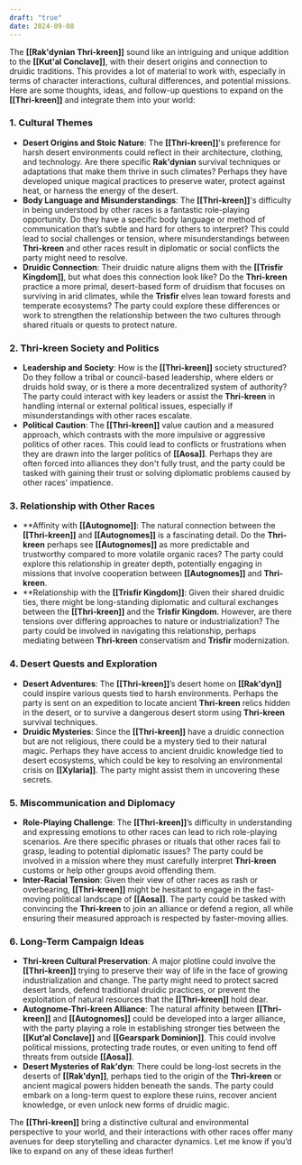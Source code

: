 ```yaml
---
draft: "true"
date: 2024-09-08
---
```



The **[[Rak'dynian Thri-kreen]]** sound like an intriguing and unique addition to the **[[Kut'al Conclave]]**, with their desert origins and connection to druidic traditions. This provides a lot of material to work with, especially in terms of character interactions, cultural differences, and potential missions. Here are some thoughts, ideas, and follow-up questions to expand on the **[[Thri-kreen]]** and integrate them into your world:

### 1. **Cultural Themes**
   - **Desert Origins and Stoic Nature**: The **[[Thri-kreen]]**'s preference for harsh desert environments could reflect in their architecture, clothing, and technology. Are there specific **Rak'dynian** survival techniques or adaptations that make them thrive in such climates? Perhaps they have developed unique magical practices to preserve water, protect against heat, or harness the energy of the desert.
   - **Body Language and Misunderstandings**: The **[[Thri-kreen]]**'s difficulty in being understood by other races is a fantastic role-playing opportunity. Do they have a specific body language or method of communication that’s subtle and hard for others to interpret? This could lead to social challenges or tension, where misunderstandings between **Thri-kreen** and other races result in diplomatic or social conflicts the party might need to resolve.
   - **Druidic Connection**: Their druidic nature aligns them with the **[[Trisfir Kingdom]]**, but what does this connection look like? Do the **Thri-kreen** practice a more primal, desert-based form of druidism that focuses on surviving in arid climates, while the **Trisfir** elves lean toward forests and temperate ecosystems? The party could explore these differences or work to strengthen the relationship between the two cultures through shared rituals or quests to protect nature.

### 2. **Thri-kreen Society and Politics**
   - **Leadership and Society**: How is the **[[Thri-kreen]]** society structured? Do they follow a tribal or council-based leadership, where elders or druids hold sway, or is there a more decentralized system of authority? The party could interact with key leaders or assist the **Thri-kreen** in handling internal or external political issues, especially if misunderstandings with other races escalate.
   - **Political Caution**: The **[[Thri-kreen]]** value caution and a measured approach, which contrasts with the more impulsive or aggressive politics of other races. This could lead to conflicts or frustrations when they are drawn into the larger politics of **[[Aosa]]**. Perhaps they are often forced into alliances they don't fully trust, and the party could be tasked with gaining their trust or solving diplomatic problems caused by other races' impatience.

### 3. **Relationship with Other Races**
   - **Affinity with **[[Autognome]]**: The natural connection between the **[[Thri-kreen]]** and **[[Autognomes]]** is a fascinating detail. Do the **Thri-kreen** perhaps see **[[Autognomes]]** as more predictable and trustworthy compared to more volatile organic races? The party could explore this relationship in greater depth, potentially engaging in missions that involve cooperation between **[[Autognomes]]** and **Thri-kreen**.
   - **Relationship with the **[[Trisfir Kingdom]]**: Given their shared druidic ties, there might be long-standing diplomatic and cultural exchanges between the **[[Thri-kreen]]** and the **Trisfir Kingdom**. However, are there tensions over differing approaches to nature or industrialization? The party could be involved in navigating this relationship, perhaps mediating between **Thri-kreen** conservatism and **Trisfir** modernization.

### 4. **Desert Quests and Exploration**
   - **Desert Adventures**: The **[[Thri-kreen]]**’s desert home on **[[Rak'dyn]]** could inspire various quests tied to harsh environments. Perhaps the party is sent on an expedition to locate ancient **Thri-kreen** relics hidden in the desert, or to survive a dangerous desert storm using **Thri-kreen** survival techniques.
   - **Druidic Mysteries**: Since the **[[Thri-kreen]]** have a druidic connection but are not religious, there could be a mystery tied to their natural magic. Perhaps they have access to ancient druidic knowledge tied to desert ecosystems, which could be key to resolving an environmental crisis on **[[Xylaria]]**. The party might assist them in uncovering these secrets.

### 5. **Miscommunication and Diplomacy**
   - **Role-Playing Challenge**: The **[[Thri-kreen]]**’s difficulty in understanding and expressing emotions to other races can lead to rich role-playing scenarios. Are there specific phrases or rituals that other races fail to grasp, leading to potential diplomatic issues? The party could be involved in a mission where they must carefully interpret **Thri-kreen** customs or help other groups avoid offending them.
   - **Inter-Racial Tension**: Given their view of other races as rash or overbearing, **[[Thri-kreen]]** might be hesitant to engage in the fast-moving political landscape of **[[Aosa]]**. The party could be tasked with convincing the **Thri-kreen** to join an alliance or defend a region, all while ensuring their measured approach is respected by faster-moving allies.

### 6. **Long-Term Campaign Ideas**
   - **Thri-kreen Cultural Preservation**: A major plotline could involve the **[[Thri-kreen]]** trying to preserve their way of life in the face of growing industrialization and change. The party might need to protect sacred desert lands, defend traditional druidic practices, or prevent the exploitation of natural resources that the **[[Thri-kreen]]** hold dear.
   - **Autognome-Thri-kreen Alliance**: The natural affinity between **[[Thri-kreen]]** and **[[Autognomes]]** could be developed into a larger alliance, with the party playing a role in establishing stronger ties between the **[[Kut’al Conclave]]** and **[[Gearspark Dominion]]**. This could involve political missions, protecting trade routes, or even uniting to fend off threats from outside **[[Aosa]]**.
   - **Desert Mysteries of Rak'dyn**: There could be long-lost secrets in the deserts of **[[Rak'dyn]]**, perhaps tied to the origin of the **Thri-kreen** or ancient magical powers hidden beneath the sands. The party could embark on a long-term quest to explore these ruins, recover ancient knowledge, or even unlock new forms of druidic magic.

The **[[Thri-kreen]]** bring a distinctive cultural and environmental perspective to your world, and their interactions with other races offer many avenues for deep storytelling and character dynamics. Let me know if you’d like to expand on any of these ideas further!